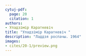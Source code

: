 ```yaml
---
cytuj-pdf:
  page: 20
  citation: 1
authors:
- Уладзімір Караткевіч 
title: "Уладзімір Караткевіч "
description: "Ладдзя роспачы. 1964"
images:
- cites/20-1/preview.png
---
```


